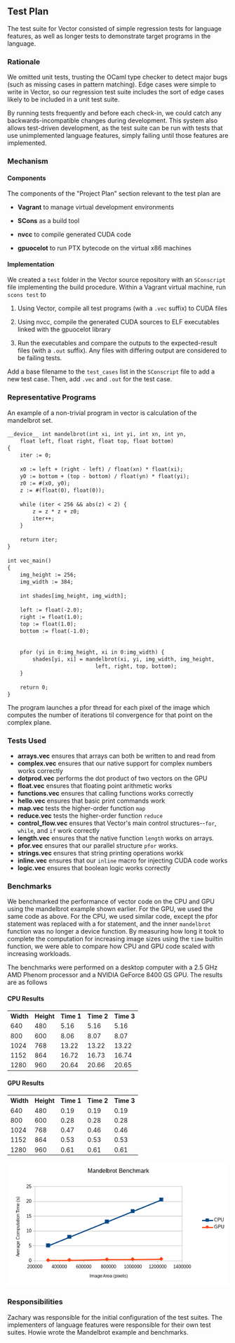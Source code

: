 ## Test Plan

The test suite for Vector consisted of simple regression tests for language
features, as well as longer tests to demonstrate target programs in the language.

### Rationale

We omitted unit tests, trusting the OCaml type checker to detect major bugs
(such as missing cases in pattern matching). Edge cases were simple to write in
Vector, so our regression test suite includes the sort of edge cases likely to
be included in a unit test suite.

By running tests frequently and before each check-in, we could catch any
backwards-incompatible changes during development. This system also allows
test-driven development, as the test suite can be run with tests that use
unimplemented language features, simply failing until those features are
implemented.

### Mechanism

#### Components

The components of the "Project Plan" section relevant to the test plan are

* **Vagrant** to manage virtual development environments

* **SCons** as a build tool

* **nvcc** to compile generated CUDA code

* **gpuocelot** to run PTX bytecode on the virtual x86 machines

#### Implementation

We created a `test` folder in the Vector source repository with an `SConscript`
file implementing the build procedure. Within a Vagrant virtual machine, run
`scons test` to

1. Using Vector, compile all test programs (with a `.vec` suffix) to CUDA files

2. Using nvcc, compile the generated CUDA sources to ELF executables linked
   with the gpuocelot library

3. Run the executables and compare the outputs to the expected-result files
   (with a `.out` suffix). Any files with differing output are considered to be
   failing tests.

Add a base filename to the `test_cases` list in the `SConscript` file to add a
new test case. Then, add `.vec` and `.out` for the test case.

### Representative Programs

An example of a non-trivial program in vector is calculation of the
mandelbrot set.

    __device__ int mandelbrot(int xi, int yi, int xn, int yn,
        float left, float right, float top, float bottom)
    {
        iter := 0;

        x0 := left + (right - left) / float(xn) * float(xi);
        y0 := bottom + (top - bottom) / float(yn) * float(yi);
        z0 := #(x0, y0);
        z := #(float(0), float(0));

        while (iter < 256 && abs(z) < 2) {
            z = z * z + z0;
            iter++;
        }

        return iter;
    }

    int vec_main()
    {
        img_height := 256;
        img_width := 384;

        int shades[img_height, img_width];

        left := float(-2.0);
        right := float(1.0);
        top := float(1.0);
        bottom := float(-1.0);


        pfor (yi in 0:img_height, xi in 0:img_width) {
            shades[yi, xi] = mandelbrot(xi, yi, img_width, img_height,
                                left, right, top, bottom);
        }

        return 0;
    }

The program launches a pfor thread for each pixel of the image which computes
the number of iterations til convergence for that point on the complex plane.

### Tests Used

* **arrays.vec** ensures that arrays can both be written to and read from 
* **complex.vec** ensures that our native support for complex numbers works correctly
* **dotprod.vec** performs the dot product of two vectors on the GPU
* **float.vec** ensures that floating point arithmetic works
* **functions.vec** ensures that calling functions works correctly
* **hello.vec** ensures that basic print commands work
* **map.vec** tests the higher-order function `map`
* **reduce.vec** tests the higher-order function `reduce`
* **control_flow.vec** ensures that Vector's main control structures--`for`, 
`while`, and `if` work correctly
* **length.vec** ensures that the native function `length` works on arrays.
* **pfor.vec** ensures that our parallel structure `pfor` works.
* **strings.vec** ensures that string printing operations workk
* **inline.vec** ensures that our `inline` macro for injecting CUDA code works
* **logic.vec** ensures that boolean logic works correctly

### Benchmarks

We benchmarked the performance of vector code on the CPU and GPU using the
mandelbrot example shown earlier. For the GPU, we used the same code as above.
For the CPU, we used similar code, except the pfor statement was replaced
with a for statement, and the inner `mandelbrot` function was no longer a
device function. By measuring how long it took to complete the computation
for increasing image sizes using the `time` builtin function, we were able to
compare how CPU and GPU code scaled with increasing workloads.

The benchmarks were performed on a desktop computer with a 2.5 GHz AMD Phenom
processor and a NVIDIA GeForce 8400 GS GPU. The results are as follows

#### CPU Results

<table>
    <tr><th>Width</th><th>Height</th><th>Time 1</th><th>Time 2</th><th>Time 3</th></tr>
    <tr><td>640</td><td>480</td><td>5.16</td><td>5.16</td><td>5.16</td></tr>
    <tr><td>800</td><td>600</td><td>8.06</td><td>8.07</td><td>8.07</td></tr>
    <tr><td>1024</td><td>768</td><td>13.22</td><td>13.22</td><td>13.22</td></tr>
    <tr><td>1152</td><td>864</td><td>16.72</td><td>16.73</td><td>16.74</td></tr>
    <tr><td>1280</td><td>960</td><td>20.64</td><td>20.66</td><td>20.65</td></tr>
</table>

#### GPU Results

<table>
    <tr><th>Width</th><th>Height</th><th>Time 1</th><th>Time 2</th><th>Time 3</th></tr>
    <tr><td>640</td><td>480</td><td>0.19</td><td>0.19</td><td>0.19</td></tr>
    <tr><td>800</td><td>600</td><td>0.28</td><td>0.28</td><td>0.28</td></tr>
    <tr><td>1024</td><td>768</td><td>0.47</td><td>0.46</td><td>0.46</td></tr>
    <tr><td>1152</td><td>864</td><td>0.53</td><td>0.53</td><td>0.53</td></tr>
    <tr><td>1280</td><td>960</td><td>0.61</td><td>0.61</td><td>0.61</td></tr>
</table>

![Benchmark Results](benchmark-result-plot.png)

### Responsibilities

Zachary was responsible for the initial configuration of the test suites. The
implementers of language features were responsible for their own test suites.
Howie wrote the Mandelbrot example and benchmarks.
